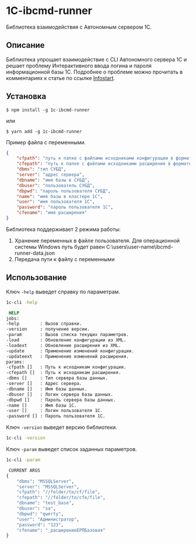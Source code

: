 # 1C-ibcmd-runner
Библиотека взаимодействия с Автономным сервером 1С.

<a id="markdown-описание" name="описание"></a>
## Описание

Библиотека упрощает взаимодействие с CLI Автономного сервера 1С и решает проблему Интерактивного ввода логина и пароля информационной базы 1С. Подробнее о проблеме можно прочитать в комментариях к статье по ссылке [Infostart](https://infostart.ru/1c/articles/1168516/).

<a id="markdown-установка" name="установка"></a>
## Установка

```
$ npm install -g 1c-ibcmd-runner
```
или

```
$ yarn add -g 1c-ibcmd-runner
```

<a id="markdown-настройка" name="настройка"></a>

Пример файла с переменными.

```env.example.json
{
	"cfpath": "путь к папке с файлами исходниками конфигурации в формате XML.",
	"cfepath": "путь к папке с файлами исходниками расширения в формате XML.",
	"dbms": "тип СУБД",
	"server": "адрес сервера",
	"dbname": "имя базы в СУБД",
	"dbuser": "пользователь СУБД",
	"dbpwd": "пароль пользователя СУБД",
	"name": "имя базы в кластере 1С",
	"user": "имя пользователя 1С",
	"password": "пароль пользователя 1С",
	"cfename": "имя расширения"
}
```

Библиотека поддерживает 2 режима работы:
1. Хранение переменных в файле пользователя. Для операционной системы Windows путь будет равен C:\users\user-name\ibcmd-runner-data.json
2. Передача пути к файлу с переменными

<a id="markdown-использование" name="использование"></a>

## Использование

Ключ `-help` выведет справку по параметрам.

```cmd
1c-cli -help

 HELP 
jobs:
-help        : Вызов справки.
-version     : получение версии.
-param       : Вызов списка текущих параметров.
-load        : Обновление конфигурации из XML.
-loadext     : Обновление расширения из XML.
-update      : Применение изменений конфигурации.
-updateext   : Применение изменений расширения.
params:
-cfpath []   : Путь к исходникам конфигурации.
-cfepath []  : Путь к исходникам расширения.
-dbms []     : Тип сервера базы данных.
-server []   : Адрес сервера.
-dbname []   : Имя базы данных.
-dbuser []   : Логин сервера базы данных.
-dbpwd []    : Пароль сервера базы данных.
-name []     : Имя базы 1С.
-user []     : Логин пользователя 1С.
-password [] : Пароль пользователя 1С.
```

Ключ `-version` выведет версию библиотеки.

```cmd
1c-cli -version
```

Ключ `-param` выведет список заданных параметров.

```cmd
1c-cli -param

 CURRENT ARGS 
{
    "dbms": "MSSQLServer",
    "server": "MSSQLServer",
    "cfpath": "//folder/to/cf/file",
    "cfepath": "//folder/to/cfe/file",
    "dbname": "test_base",
    "dbuser": "sa",
    "dbpwd": "qwerty",
    "user": "Администратор",
    "password": "123",
    "cfename": "_расширениеЕРПБазовая"
}
```
